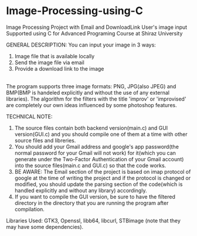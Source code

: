 # Image-Processing-using-C
Image Processing Project with Email and DownloadLink User's image input Supported using C for
Advanced Programing Course at Shiraz University

GENERAL DESCRIPTION:
  You can input your image in 3 ways:
  1. Image file that is available locally
  2. Send the image file via email
  3. Provide a download link to the image
<br>      
The program supports three image formats: PNG, JPG(also JPEG) and BMP(BMP is handeled explicitly and without the use of any external libraries).
The algorithm for the filters with the title 'improv' or 'improvised' are completely our own ideas influenced by some photoshop features.




TECHNICAL NOTE:
  1. The source files contain both backend version(main.c) and GUI version(GUI.c) and you should compile one of them at a time with other source            files and libreries. 
  2. You should add your Gmail address and google's app password(the normal password for your Gmail will not work) for it(which you can generate under      the Two-Factor Authentication of your Gmail account) into the source files(main.c and GUI.c) so that the code works.
  3. BE AWARE: The Email section of the project is based on imap protocol of google at the time of writing the project and if the protocol is changed       or modified, you should update the parsing section of the code(which is handled explicitly and without any library) accordingly.
  4. If you want to compile the GUI version, be sure to have the filtered directory in the directory that you are running the program after                 compilation.
    

  Libraries Used: GTK3, Openssl, libb64, libcurl, STBimage (note that they may have some dependencies).

